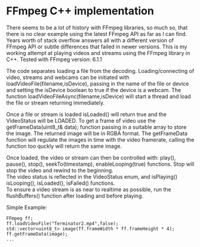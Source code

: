 # FFmpeg C++ implementation

There seems to be a lot of history with FFmpeg libraries, so much so, that there is no clear example using the latest FFmpeg API as far as I can find.
Years worth of stack overflow answers all with a different version of FFmpeg API or subtle differences that failed in newer versions.
This is my working attempt at playing videos and streams using the FFmpeg library in C++.
Tested with FFmpeg version: 6.1.1

The code separates loading a file from the decoding. Loading/connecting of video, streams and webcams can be initiated with loadVideoFile(filename,isDevice), passing in the name of the file or device and setting the isDevice boolean to true if the device is a webcam. The function loadVideoFileAsync(filename,isDevice) will start a thread and load the file or stream returning immediately.

Once a file or stream is loaded isLoaded() will return true and the VideoStatus will be LOADED.
To get a frame of video use the getFrameData(uint8_t& data); function passing in a suitable array to store the image.
The returned image will be in RGBA format.
The getFrameData function will regulate the images in time with the video framerate, calling the function too quckly will return the same image.

Once loaded, the video or stream can then be controlled with: play(), pause(), stop(), seekTo(timestamp), enableLooping(true) functions. 
Stop will stop the video and rewind to the beginning.  
The video status is reflected in the VideoStatus enum, and isPlaying() isLooping(), isLoaded(), isFailed() functions.  
To ensure a video stream is as near to realtime as possible, run the flushBuffers() function after loading and before playing.

Simple Example:

    FFmpeg ff;
    ff.loadVideoFile("Terminator2.mp4",false);
    std::vector<uint8_t> image(ff.frameWidth * ff.frameHeight * 4);
    ff.getFrameData(image);
    ...
        
